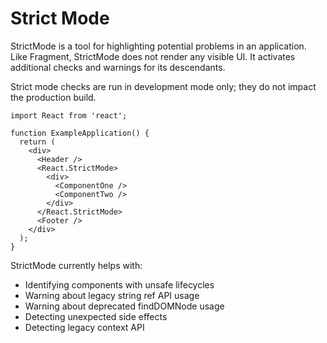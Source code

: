 # Strict Mode
StrictMode is a tool for highlighting potential problems in an application. Like Fragment, StrictMode does not render any visible UI. It activates additional checks and warnings for its descendants.

Strict mode checks are run in development mode only; they do not impact the production build.

```
import React from 'react';

function ExampleApplication() {
  return (
    <div>
      <Header />
      <React.StrictMode>
        <div>
          <ComponentOne />
          <ComponentTwo />
        </div>
      </React.StrictMode>
      <Footer />
    </div>
  );
}
```

StrictMode currently helps with:

* Identifying components with unsafe lifecycles
* Warning about legacy string ref API usage
* Warning about deprecated findDOMNode usage
* Detecting unexpected side effects
* Detecting legacy context API